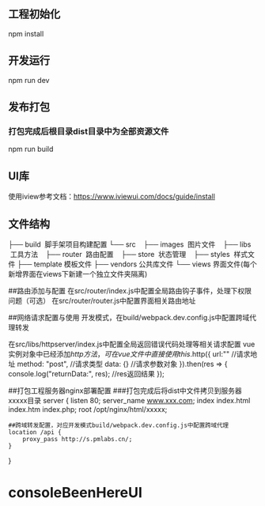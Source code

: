 

## 工程初始化
npm install

## 开发运行
npm run dev

## 发布打包
### 打包完成后根目录dist目录中为全部资源文件
npm run build

## UI库
使用iview参考文档：https://www.iviewui.com/docs/guide/install

## 文件结构
├── build  脚手架项目构建配置
└── src
    ├── images  图片文件
    ├── libs  工具方法
    ├── router  路由配置
    ├── store  状态管理
    ├── styles  样式文件
    ├── template  模板文件
    ├── vendors  公共库文件
    └── views 界面文件(每个新增界面在views下新建一个独立文件夹隔离)


##路由添加与配置
在src/router/index.js中配置全局路由钩子事件，处理下权限问题（可选）
在src/router/router.js中配置界面相关路由地址

##网络请求配置与使用
开发模式，在build/webpack.dev.config.js中配置跨域代理转发

在src/libs/httpserver/index.js中配置全局返回错误代码处理等相关请求配置
vue实例对象中已经添加$http方法，可在vue文件中直接使用
this.$http({
    url:"" //请求地址
    method: "post", //请求类型
    data: {} //请求参数对象
}).then(res => {
    <!-- then中可直接只用this -->
    console.log("returnData:", res); //res返回结果
});

##打包工程服务器nginx部署配置
###打包完成后将dist中文件拷贝到服务器xxxxx目录
server
{
    listen       80;
    server_name  www.xxx.com;
    index index.html index.htm index.php;
    root  /opt/nginx/html/xxxxx;

    ##跨域转发配置，对应开发模式build/webpack.dev.config.js中配置跨域代理
    location /api {
        proxy_pass http://s.pmlabs.cn/;
    }
}
# consoleBeenHereUI
